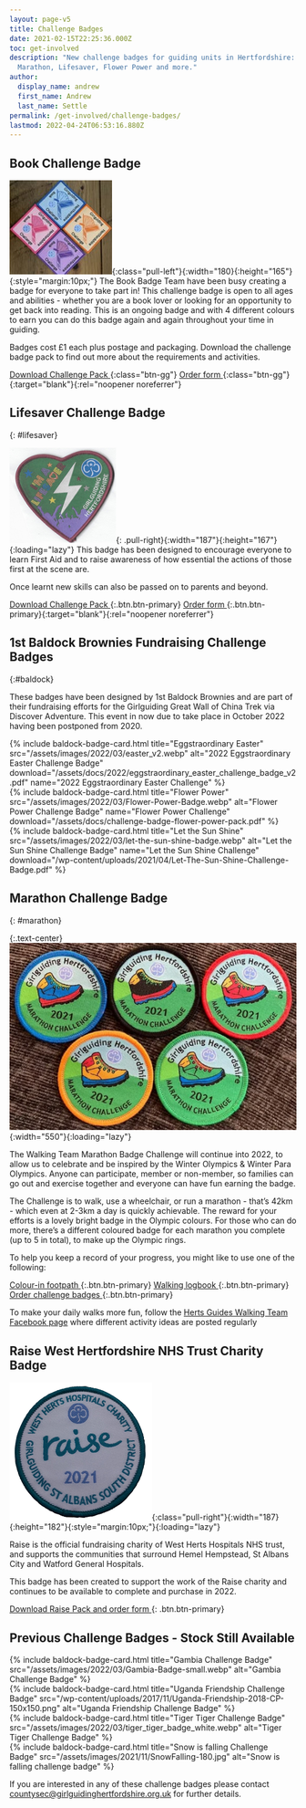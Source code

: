 ```yaml
---
layout: page-v5
title: Challenge Badges
date: 2021-02-15T22:25:36.000Z
toc: get-involved
description: "New challenge badges for guiding units in Hertfordshire: Let the Sun Shine,
  Marathon, Lifesaver, Flower Power and more."
author:
  display_name: andrew
  first_name: Andrew
  last_name: Settle
permalink: /get-involved/challenge-badges/
lastmod: 2022-04-24T06:53:16.880Z
---
```

## Book Challenge Badge

![](/assets/images/2021/12/challenge_badges_book.jpg){:class="pull-left"}{:width="180}{:height="165"}{:style="margin:10px;"}
The Book Badge Team have been busy creating a badge for everyone to take part in! This challenge badge is open to all ages and abilities - whether you are a book lover or looking for an opportunity to get back into reading. This is an ongoing badge and with 4 different colours to earn you can do this badge again and again throughout your time in guiding.

Badges cost £1 each plus postage and packaging. Download the challenge badge pack to find out more about the requirements and activities.

[Download Challenge Pack <i class="fa fa-download"></i>](/assets/docs/challenge-badge-book-pack.pdf){:class="btn-gg"} [Order form <i class="fa fa-external-link"></i>](https://forms.office.com/Pages/ResponsePage.aspx?id=3yob_CzTykeMNWNnWM6OwRrqs7bdo19CnIwI_9Lov51URUpKNTNISEZFWVpCVVlXRUo5NEg0MlFQRC4u){:class="btn-gg"}{:target="blank"}{:rel="noopener noreferrer"}

<div class="clearfix"></div>

## Lifesaver Challenge Badge
{: #lifesaver}

![](/wp-content/uploads/2021/01/Lifesaver-badge.png){: .pull-right}{:width="187"}{:height="167"}{:loading="lazy"}
This badge has been designed to encourage everyone to learn First Aid and to raise awareness of how essential the actions of those first at the scene are. 

Once learnt new skills can also be passed on to parents and beyond.

[Download Challenge Pack <i class="fa fa-download"></i>](/assets/docs/2022/challenge-badge-lifesaver-clauses.docx){:.btn.btn-primary} [Order form <i class="fa fa-download"></i>](/assets/docs/2022/challenge-badge-lifesaver-order-form.docx){:.btn.btn-primary}{:target="blank"}{:rel="noopener noreferrer"}

<div class="clearfix"></div>

## 1st Baldock Brownies Fundraising Challenge Badges
{:#baldock}

These badges have been designed by 1st Baldock Brownies and are part of their fundraising efforts for the Girlguiding Great Wall of China Trek via Discover Adventure. This event in now due to take place in October 2022 having been postponed from 2020.

<div class="row g-0 row-cols-2 row-cols-lg-4 justify-content-center">
  <div class="col col-sm-5 col-xxl-2">
  {% include baldock-badge-card.html title="Eggstraordinary Easter" src="/assets/images/2022/03/easter_v2.webp" alt="2022 Eggstraordinary Easter Challenge Badge" download="/assets/docs/2022/eggstraordinary_easter_challenge_badge_v2.pdf" name="2022 Eggstraordinary Easter Challenge" %}
  </div>
   <div class="col col-sm-5 col-xxl-2">
   {% include baldock-badge-card.html title="Flower Power" src="/assets/images/2022/03/Flower-Power-Badge.webp" alt="Flower Power Challenge Badge" name="Flower Power Challenge" download="/assets/docs/challenge-badge-flower-power-pack.pdf" %}
  </div>
  <div class="col col-sm-5 col-xxl-2">
  {% include baldock-badge-card.html title="Let the Sun Shine" src="/assets/images/2022/03/let-the-sun-shine-badge.webp" alt="Let the Sun Shine Challenge Badge" name="Let the Sun Shine Challenge" download="/wp-content/uploads/2021/04/Let-The-Sun-Shine-Challenge-Badge.pdf" %}
  </div>
</div>

<div class="clearfix"></div>

## Marathon Challenge Badge
{: #marathon}

{:.text-center}
![Marathon Challenge Badge](/assets/images/2022/03/marathon-challenge-badges.webp){:width="550"}{:loading="lazy"}

The Walking Team Marathon Badge Challenge will continue into 2022, to allow us to celebrate and be inspired by the Winter Olympics & Winter Para Olympics.  Anyone can participate, member or non-member, so families can go out and exercise together and everyone can have fun earning the badge.

The Challenge is to walk, use a wheelchair, or run a marathon - that’s 42km - which even at 2-3km a day is quickly achievable. The reward for your efforts is a lovely bright badge in the Olympic colours. For those who can do more, there’s a different coloured badge for each marathon you complete  (up to 5 in total), to make up the Olympic rings.

To help you keep a record of your progress, you might like to use one of the following:

[Colour-in footpath <i class="fa fa-download"></i>](/wp-content/uploads/2021/03/Marathon-Challenge-Colour-in-Footpath-v2.pdf){:.btn.btn-primary} [Walking logbook <i class="fa fa-download"></i>](/wp-content/uploads/2021/03/Marathon-Challenge-Log-Book-v2.pdf){:.btn.btn-primary} [Order challenge badges <i class="fa fa-external-link"></i>](http://bit.ly/hertswalkingchallenge){:.btn.btn-primary}

To make your daily walks more fun, follow the <a href="https://www.facebook.com/hertsguideswalkingteam" target="_blank" rel="noopener">Herts Guides Walking Team Facebook page</a> where different activity ideas are posted regularly

<div class="clearfix"></div>

## Raise West Hertfordshire NHS Trust Charity Badge

![](/wp-content/uploads/2021/04/Raise-Challenge-Badge.png){:class="pull-right"}{:width="187}{:height="182"}{:style="margin:10px;"}{:loading="lazy"}

Raise is the official fundraising charity of West Herts Hospitals NHS trust, and supports the communities that surround Hemel Hempstead, St Albans City and Watford General Hospitals.

This badge has been created to support the work of the Raise charity and continues to be available to complete and purchase in 2022.

[Download <span class="visually-hidden">Raise</span> Pack and order form <i class="fa fa-download"></i>](/wp-content/uploads/2021/06/Raise-Challenge-badge.pdf){: .btn.btn-primary}

<div class="clearfix"></div>

## Previous Challenge Badges - Stock Still Available

<div class="row g-0 row-cols-2 row-cols-lg-4 justify-content-center">
  <div class="col col-sm-5 col-xxl-2">
  {% include baldock-badge-card.html title="Gambia Challenge Badge" src="/assets/images/2022/03/Gambia-Badge-small.webp" alt="Gambia Challenge Badge" %}
  </div>
  <div class="col col-sm-5 col-xxl-2">
  {% include baldock-badge-card.html title="Uganda Friendship Challenge Badge" src="/wp-content/uploads/2017/11/Uganda-Friendship-2018-CP-150x150.png" alt="Uganda Friendship Challenge Badge" %}
  </div>
  <div class="col col-sm-5 col-xxl-2">
  {% include baldock-badge-card.html title="Tiger Tiger Challenge Badge" src="/assets/images/2022/03/tiger_tiger_badge_white.webp" alt="Tiger Tiger Challenge Badge" %}
  </div>
  <div class="col col-sm-5 col-xxl-2">
  {% include baldock-badge-card.html title="Snow is falling Challenge Badge" src="/assets/images/2021/11/SnowFalling-180.jpg" alt="Snow is falling challenge badge" %}  
  </div>
</div>

If you are interested in any of these challenge badges please contact <countysec@girlguidinghertfordshire.org.uk> for further details.

